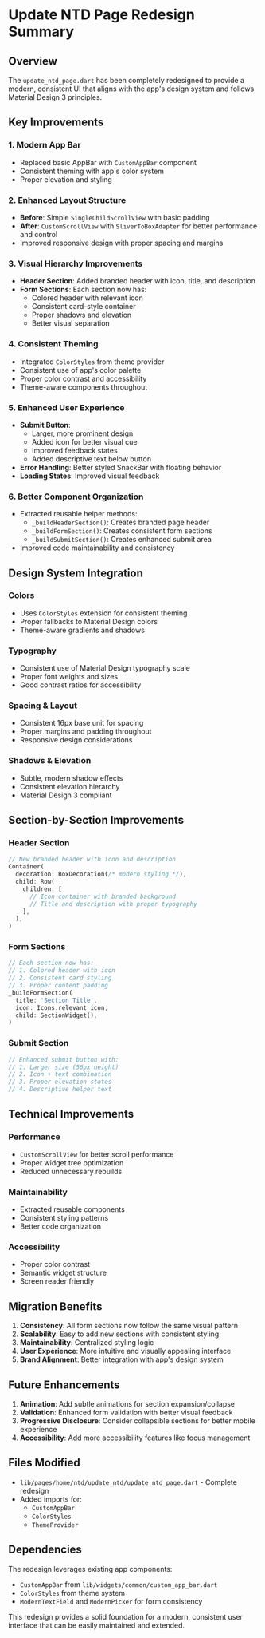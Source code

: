 # Update NTD Page Redesign Summary

## Overview
The `update_ntd_page.dart` has been completely redesigned to provide a modern, consistent UI that aligns with the app's design system and follows Material Design 3 principles.

## Key Improvements

### 1. **Modern App Bar**
- Replaced basic AppBar with `CustomAppBar` component
- Consistent theming with app's color system
- Proper elevation and styling

### 2. **Enhanced Layout Structure**
- **Before**: Simple `SingleChildScrollView` with basic padding
- **After**: `CustomScrollView` with `SliverToBoxAdapter` for better performance and control
- Improved responsive design with proper spacing and margins

### 3. **Visual Hierarchy Improvements**
- **Header Section**: Added branded header with icon, title, and description
- **Form Sections**: Each section now has:
  - Colored header with relevant icon
  - Consistent card-style container
  - Proper shadows and elevation
  - Better visual separation

### 4. **Consistent Theming**
- Integrated `ColorStyles` from theme provider
- Consistent use of app's color palette
- Proper color contrast and accessibility
- Theme-aware components throughout

### 5. **Enhanced User Experience**
- **Submit Button**: 
  - Larger, more prominent design
  - Added icon for better visual cue
  - Improved feedback states
  - Added descriptive text below button
- **Error Handling**: Better styled SnackBar with floating behavior
- **Loading States**: Improved visual feedback

### 6. **Better Component Organization**
- Extracted reusable helper methods:
  - `_buildHeaderSection()`: Creates branded page header
  - `_buildFormSection()`: Creates consistent form sections
  - `_buildSubmitSection()`: Creates enhanced submit area
- Improved code maintainability and consistency

## Design System Integration

### Colors
- Uses `ColorStyles` extension for consistent theming
- Proper fallbacks to Material Design colors
- Theme-aware gradients and shadows

### Typography
- Consistent use of Material Design typography scale
- Proper font weights and sizes
- Good contrast ratios for accessibility

### Spacing & Layout
- Consistent 16px base unit for spacing
- Proper margins and padding throughout
- Responsive design considerations

### Shadows & Elevation
- Subtle, modern shadow effects
- Consistent elevation hierarchy
- Material Design 3 compliant

## Section-by-Section Improvements

### Header Section
```dart
// New branded header with icon and description
Container(
  decoration: BoxDecoration(/* modern styling */),
  child: Row(
    children: [
      // Icon container with branded background
      // Title and description with proper typography
    ],
  ),
)
```

### Form Sections
```dart
// Each section now has:
// 1. Colored header with icon
// 2. Consistent card styling
// 3. Proper content padding
_buildFormSection(
  title: 'Section Title',
  icon: Icons.relevant_icon,
  child: SectionWidget(),
)
```

### Submit Section
```dart
// Enhanced submit button with:
// 1. Larger size (56px height)
// 2. Icon + text combination
// 3. Proper elevation states
// 4. Descriptive helper text
```

## Technical Improvements

### Performance
- `CustomScrollView` for better scroll performance
- Proper widget tree optimization
- Reduced unnecessary rebuilds

### Maintainability
- Extracted reusable components
- Consistent styling patterns
- Better code organization

### Accessibility
- Proper color contrast
- Semantic widget structure
- Screen reader friendly

## Migration Benefits

1. **Consistency**: All form sections now follow the same visual pattern
2. **Scalability**: Easy to add new sections with consistent styling
3. **Maintainability**: Centralized styling logic
4. **User Experience**: More intuitive and visually appealing interface
5. **Brand Alignment**: Better integration with app's design system

## Future Enhancements

1. **Animation**: Add subtle animations for section expansion/collapse
2. **Validation**: Enhanced form validation with better visual feedback
3. **Progressive Disclosure**: Consider collapsible sections for better mobile experience
4. **Accessibility**: Add more accessibility features like focus management

## Files Modified

- `lib/pages/home/ntd/update_ntd/update_ntd_page.dart` - Complete redesign
- Added imports for:
  - `CustomAppBar`
  - `ColorStyles`
  - `ThemeProvider`

## Dependencies

The redesign leverages existing app components:
- `CustomAppBar` from `lib/widgets/common/custom_app_bar.dart`
- `ColorStyles` from theme system
- `ModernTextField` and `ModernPicker` for form consistency

This redesign provides a solid foundation for a modern, consistent user interface that can be easily maintained and extended.